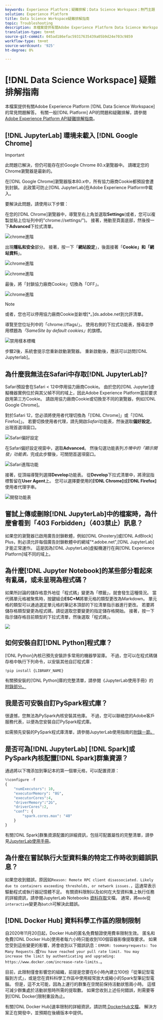 ```yaml
---
keywords: Experience Platform；疑難排解；Data Science Workspace；熱門主題
solution: Experience Platform
title: Data Science Workspace疑難排解指南
topic: Troubleshooting
description: 本檔案提供有關Adobe Experience Platform Data Science Workspace常見問題的解答。
translation-type: tm+mt
source-git-commit: 045ad186efac59317635439a05b9d24e703c9859
workflow-type: tm+mt
source-wordcount: '925'
ht-degree: 0%

---
```



# [!DNL Data Science Workspace] 疑難排解指南

本檔案提供有關Adobe Experience Platform [!DNL Data Science Workspace]的常見問題解答。 有關一般[!DNL Platform] API的問題和疑難排解，請參閱[ Adobe Experience Platform API疑難排解指南](../landing/troubleshooting.md)。

## [!DNL JupyterLab] 環境未載入  [!DNL Google Chrome]

>[!IMPORTANT]
>
>此問題已解決，但仍可能存在於Google Chrome 80.x瀏覽器中。 請確定您的Chrome瀏覽器是最新的。

在[!DNL Google Chrome]瀏覽器版本80.x中，所有協力廠商Cookie都預設會遭到封鎖。 此政策可防止[!DNL JupyterLab]在Adobe Experience Platform中載入。

要解決此問題，請使用以下步驟：

在您的[!DNL Chrome]瀏覽器中，導覽至右上角並選取&#x200B;**Settings**(或者，您可以複製並貼上位址列中的&quot;chrome://settings/&quot;)。 接著，捲動至頁面底部，然後按一下&#x200B;**Advanced**&#x200B;下拉式清單。

![chrome進階](./images/faq/chrome-advanced.png)

出現&#x200B;**隱私和安全**&#x200B;部分。 接著，按一下「**網站設定**」，後面接著「**Cookie」和「網站資料**」。

![chrome進階](./images/faq/privacy-security.png)

![chrome進階](./images/faq/cookies.png)

最後，將「封鎖協力廠商Cookie」切換為「OFF」。

![chrome進階](./images/faq/toggle-off.png)

>[!NOTE]
>
>或者，您也可以停用協力廠商Cookie並新增[*。]ds.adobe.net到允許清單。

導覽至您位址列中的「chrome://flags/」。 使用右側的下拉式功能表，搜尋並停用標題為&#x200B;*「SameSite by default cookies」*&#x200B;的旗標。

![禁用樣本標幟](./images/faq/samesite-flag.png)

步驟2後，系統會提示您重新啟動瀏覽器。 重新啟動後，應該可以訪問[!DNL Jupyterlab]。

## 為什麼我無法在Safari中存取[!DNL JupyterLab]?

Safari預設會在Safari &lt; 12中停用協力廠商Cookie。 由於您的[!DNL Jupyter]虛擬機器實例位於與其父幀不同的域上，因此Adobe Experience Platform當前要求啟用第三方Cookie。 請啟用協力廠商Cookie或切換至不同的瀏覽器，例如[!DNL Google Chrome]。

對於Safari 12，您必須將使用者代理切換為「[!DNL Chrome]」或「[!DNL Firefox]」。 若要切換使用者代理，請先開啟&#x200B;*Safari*&#x200B;功能表，然後選取&#x200B;**偏好設定**。 出現首選項窗口。

![Safari偏好設定](./images/faq/preferences.png)

在Safari偏好設定視窗中，選取&#x200B;**Advanced**。 然後勾選功能表列&#x200B;*方塊中的「顯示開發」功能表。*&#x200B;完成此步驟後，可關閉首選項窗口。

![Safari進階功能](./images/faq/advanced.png)

接著，從頂端導覽列選擇&#x200B;**Develop**&#x200B;功能表。 從&#x200B;**Develop**&#x200B;下拉式清單中，將滑鼠指標暫留在&#x200B;**User Agent**&#x200B;上。 您可以選擇要使用的&#x200B;**[!DNL Chrome]**&#x200B;或&#x200B;**[!DNL Firefox]**&#x200B;使用者代理字串。

![開發功能表](./images/faq/user-agent.png)

## 嘗試上傳或刪除[!DNL JupyterLab]中的檔案時，為什麼會看到「403 Forbidden」（403禁止）訊息？

如果您的瀏覽器已啟用廣告封鎖軟體，例如[!DNL Ghostery]或[!DNL AdBlock] Plus，則必須允許每個廣告封鎖軟體中的網域&quot;\*.adobe.net&quot;,[!DNL JupyterLab]才能正常運作。 這是因為[!DNL JupyterLab]虛擬機運行在與[!DNL Experience Platform]域不同的域上。

## 為什麼[!DNL Jupyter Notebook]的某些部分看起來有亂碼，或未呈現為程式碼？

如果所討論的儲存格意外地從「程式碼」變更為「標籤」，就會發生這種情況。 當代碼單元格被聚焦時，按鍵組合&#x200B;**ESC+M**&#x200B;將單元格的類型更改為Markdown。 單元格的類型可以通過選定單元格的筆記本頂部的下拉清單指示器進行更改。 若要將儲存格類型變更為程式碼，請從選取您要變更的指定儲存格開始。 接著，按一下指示儲存格目前類型的下拉式清單，然後選取「程式碼」。

![](./images/faq/code_type.png)

## 如何安裝自訂[!DNL Python]程式庫？

[!DNL Python]內核已預先安裝許多常用的機器學習庫。 不過，您可以在程式碼儲存格中執行下列命令，以安裝其他自訂程式庫：

```shell
!pip install {LIBRARY_NAME}
```

有關預安裝的[!DNL Python]庫的完整清單，請參閱《JupyterLab使用手冊》的[附錄部分。](./jupyterlab/overview.md#supported-libraries)

## 我是否可安裝自訂PySpark程式庫？

很遺憾，您無法為PySpark內核安裝其他庫。 不過，您可以聯絡您的Adobe客戶服務代表，以便為您安裝自訂PySpark程式庫。

如需預先安裝的PySpark程式庫清單，請參閱JupyterLab使用指南的[附錄一節。](./jupyterlab/overview.md#supported-libraries)

## 是否可為[!DNL JupyterLab] [!DNL Spark]或PySpark內核配置[!DNL Spark]群集資源？

通過將以下塊添加到筆記本的第一個單元格，可以配置資源：

```python
%%configure -f 
{
    "numExecutors": 10,
    "executorMemory": "8G",
    "executorCores":4,
    "driverMemory":"2G",
    "driverCores":2,
    "conf": {
        "spark.cores.max": "40"
    }
}
```

有關[!DNL Spark]群集資源配置的詳細資訊，包括可配置屬性的完整清單，請參見[JupyterLab使用手冊](./jupyterlab/overview.md#kernels)。

## 為什麼在嘗試執行大型資料集的特定工作時收到錯誤訊息？

如果您收到錯誤，原因如`Reason: Remote RPC client disassociated. Likely due to containers exceeding thresholds, or network issues.`，這通常表示驅動程式或執行器記憶體不足。 有關資料限制以及如何在大型資料集上執行任務的詳細資訊，請參閱JupyterLab Notebooks [資料存取](./jupyterlab/access-notebook-data.md)文檔。 通常，將`mode`從`interactive`變更為`batch`可解決此錯誤。

## [!DNL Docker Hub] 資料科學工作區的限制限制

自2020年11月20日起，Docker Hub的匿名免費驗證使用費率限制生效。 匿名和免費[!DNL Docker Hub]使用者每六小時只能收到100個容器影像提取要求。 如果您受到這些變更的影響，將會收到以下錯誤訊息：`ERROR: toomanyrequests: Too Many Requests.`或`You have reached your pull rate limit. You may increase the limit by authenticating and upgrading: https://www.docker.com/increase-rate-limits.`。

目前，此限制僅會影響您的組織，前提是您要在6小時內建立100份「從筆記型電腦到方式」，或是您在資料科學工作區中使用經常放大或縮小的Spark型筆記型電腦。 但是，這不太可能，因為上運行的群集在空閒前保持活動狀態兩小時。 這樣可減少群集處於活動狀態時所需的提取數。 如果您收到上述任何錯誤，則需要等到[!DNL Docker]限制重設為止。

有關[!DNL Docker Hub]速率限制的詳細資訊，請訪問[ DockerHub文檔](https://www.docker.com/increase-rate-limits)。 解決方案正在開發中，並預期在後續版本中提供。